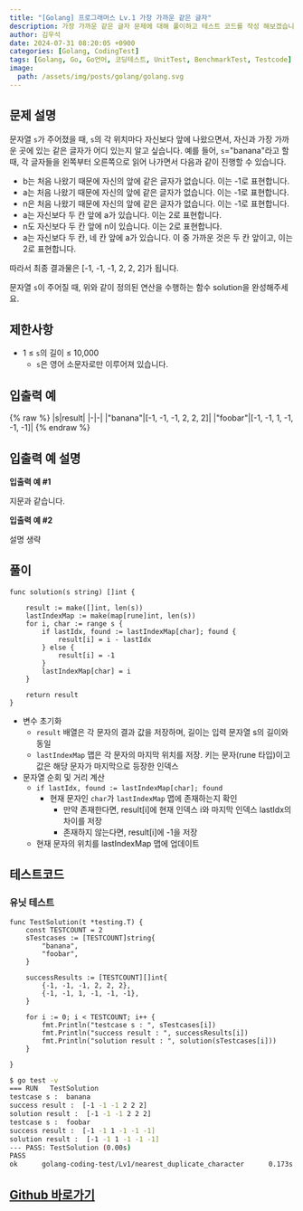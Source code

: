 ```yaml
---
title: "[Golang] 프로그래머스 Lv.1 가장 가까운 같은 글자"
description: 가장 가까운 같은 글자 문제에 대해 풀이하고 테스트 코드를 작성 해보겠습니다.
author: 김우석
date: 2024-07-31 08:20:05 +0900
categories: [Golang, CodingTest]
tags: [Golang, Go, Go언어, 코딩테스트, UnitTest, BenchmarkTest, Testcode]
image:
  path: /assets/img/posts/golang/golang.svg
---
```


## 문제 설명
문자열 `s`가 주어졌을 때, `s`의 각 위치마다 자신보다 앞에 나왔으면서, 자신과 가장 가까운 곳에 있는 같은 글자가 어디 있는지 알고 싶습니다.
예를 들어, `s`="banana"라고 할 때,  각 글자들을 왼쪽부터 오른쪽으로 읽어 나가면서 다음과 같이 진행할 수 있습니다.

- b는 처음 나왔기 때문에 자신의 앞에 같은 글자가 없습니다. 이는 -1로 표현합니다.
- a는 처음 나왔기 때문에 자신의 앞에 같은 글자가 없습니다. 이는 -1로 표현합니다.
- n은 처음 나왔기 때문에 자신의 앞에 같은 글자가 없습니다. 이는 -1로 표현합니다.
- a는 자신보다 두 칸 앞에 a가 있습니다. 이는 2로 표현합니다.
- n도 자신보다 두 칸 앞에 n이 있습니다. 이는 2로 표현합니다.
- a는 자신보다 두 칸, 네 칸 앞에 a가 있습니다. 이 중 가까운 것은 두 칸 앞이고, 이는 2로 표현합니다.

따라서 최종 결과물은 [-1, -1, -1, 2, 2, 2]가 됩니다.

문자열 `s`이 주어질 때, 위와 같이 정의된 연산을 수행하는 함수 solution을 완성해주세요.

## 제한사항
- 1 ≤ `s`의 길이 ≤ 10,000
	- `s`은 영어 소문자로만 이루어져 있습니다.

## 입출력 예
{% raw %}
|s|result|
|-|-|
|"banana"|[-1, -1, -1, 2, 2, 2]|
|"foobar"|[-1, -1, 1, -1, -1, -1]|
{% endraw %}

## 입출력 예 설명
**입출력 예 #1**

지문과 같습니다.

**입출력 예 #2**

설명 생략

## 풀이 
```golang
func solution(s string) []int {

	result := make([]int, len(s))
	lastIndexMap := make(map[rune]int, len(s))
	for i, char := range s {
		if lastIdx, found := lastIndexMap[char]; found {
			result[i] = i - lastIdx
		} else {
			result[i] = -1
		}
		lastIndexMap[char] = i
	}

	return result
}
```
- 변수 초기화
	- `result` 배열은 각 문자의 결과 값을 저장하며, 길이는 입력 문자열 s의 길이와 동일
	- `lastIndexMap` 맵은 각 문자의 마지막 위치를 저장. 키는 문자(rune 타입)이고 값은 해당 문자가 마지막으로 등장한 인덱스
- 문자열 순회 및 거리 계산
	- `if lastIdx, found := lastIndexMap[char]; found`
		- 현재 문자인 `char`가 `lastIndexMap` 맵에 존재하는지 확인
			- 만약 존재한다면, result[i]에 현재 인덱스 i와 마지막 인덱스 lastIdx의 차이를 저장
			- 존재하지 않는다면, result[i]에 -1을 저장
	- 현재 문자의 위치를 lastIndexMap 맵에 업데이트

## 테스트코드
### 유닛 테스트
```golang
func TestSolution(t *testing.T) {
	const TESTCOUNT = 2
	sTestcases := [TESTCOUNT]string{
		"banana",
		"foobar",
	}

	successResults := [TESTCOUNT][]int{
		{-1, -1, -1, 2, 2, 2},
		{-1, -1, 1, -1, -1, -1},
	}

	for i := 0; i < TESTCOUNT; i++ {
		fmt.Println("testcase s : ", sTestcases[i])
		fmt.Println("success result : ", successResults[i])
		fmt.Println("solution result : ", solution(sTestcases[i]))
	}

}
```

```bash
$ go test -v
=== RUN   TestSolution
testcase s :  banana
success result :  [-1 -1 -1 2 2 2]
solution result :  [-1 -1 -1 2 2 2]
testcase s :  foobar
success result :  [-1 -1 1 -1 -1 -1]
solution result :  [-1 -1 1 -1 -1 -1]
--- PASS: TestSolution (0.00s)
PASS
ok      golang-coding-test/Lv1/nearest_duplicate_character      0.173s
```

## [Github 바로가기](https://github.com/kr-goos/golang-coding-test/tree/master/Lv1/nearest_duplicate_character)